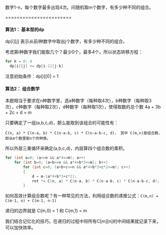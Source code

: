 数字1-n，每个数字最多出现4次。问随机取m个数字，有多少种不同的组合。

=======================

#### 算法1： 基本型的dp

dp[i][j] 表示从前i种数字中取出j个数字，有多少种不同的组合。

考虑第i种数字我们能取几个？最少0个，最多4个。所以状态转移方程：
```cpp
for k = 0: 4
  dp[i][j] += dp[i-1][j-k] 
```
注意初始条件：dp[i][0] = 1

#### 算法2： 组合数学

本题相当于要求在n种数字里，选a种数字（每种取4次），b种数字（每种取3次），c种数字（每种取2次），d种数字（每种取1次），使得取数的总个数 4a + 3b + 2c + d = m

只要确定了一组(a,b,c,d)，那么能取到该组合的可能性有：
```
C(n, a) * C(n-a, b) * C(n-a-b, c) * C(n-a-b-c, d)， 其中 C(m,n)是组合数，即从m个数里取n个的种类。
```
所以外层三重循环来确定(a,b,c,d)，内层算四个组合数的乘积。
```cpp
for (int a=0; (a<=n && a*4<=m); a++)
    for (int b=0; (a+b<=n && a*4+b*3<=m); b++)
        for (int c=0; (a+b+c<=n && a*4+b*3+c*2<=m); c++)
        {
            d = m-(a*4+b*3+c*2);
            ret *= C(n, a) * C(n-a, b) * C(n-a-b, c) * C(n-a-b-c, d);
        }
```
如何高效计算组合数呢？有一种常见的方法，利用组合数的递推公式：```C(m,n) = C(m-1, n) + C(m-1, n-1)```

递归的边界就是 C(m,0) = 1 和 C(m,1) = m

我们结合记忆化的技巧，在递归的过程中将所有C[m][n]的中间结果就记录下来，可以加快效率。


